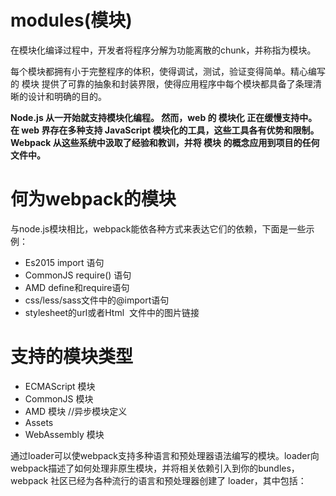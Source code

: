 # modules(模块)

在模块化编译过程中，开发者将程序分解为功能离散的chunk，并称指为模块。

每个模块都拥有小于完整程序的体积，使得调试，测试，验证变得简单。精心编写的 模块 提供了可靠的抽象和封装界限，使得应用程序中每个模块都具备了条理清晰的设计和明确的目的。

**Node.js 从一开始就支持模块化编程。 然而，web 的 模块化 正在缓慢支持中。 
在 web 界存在多种支持 JavaScript 模块化的工具，这些工具各有优势和限制。 Webpack 从这些系统中汲取了经验和教训，并将 模块 的概念应用到项目的任何文件中。**

# 何为webpack的模块

与node.js模块相比，webpack能依各种方式来表达它们的依赖，下面是一些示例：
- Es2015 import 语句
- CommonJS require() 语句
- AMD define和require语句
- css/less/sass文件中的@import语句
- stylesheet的url或者Html <img src=""> 文件中的图片链接

# 支持的模块类型
- ECMAScript 模块
- CommonJS 模块
- AMD 模块 //异步模块定义
- Assets
- WebAssembly 模块

通过loader可以使webpack支持多种语言和预处理器语法编写的模块。loader向webpack描述了如何处理非原生模块，并将相关依赖引入到你的bundles，
webpack 社区已经为各种流行的语言和预处理器创建了 loader，其中包括：


